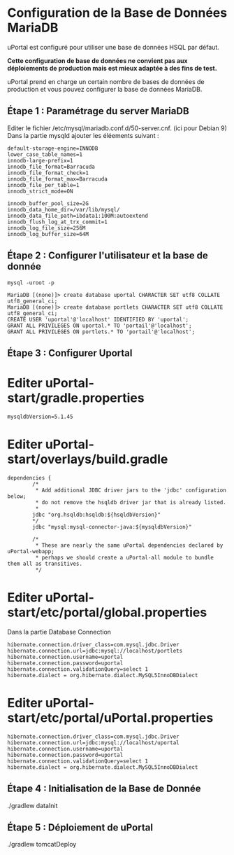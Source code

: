 # Configuration de la Base de Données MariaDB

uPortal est configuré pour utiliser une base de données HSQL par défaut.

**Cette configuration de base de données ne convient pas aux déploiements de production mais est mieux adaptée à des fins de test.**

uPortal prend en charge un certain nombre de bases de données de production et vous pouvez configurer la base de données MariaDB.

## Étape 1 : Paramétrage du server MariaDB
Editer le fichier /etc/mysql/mariadb.conf.d/50-server.cnf. (ici pour Debian 9)
Dans la partie mysqld ajouter les éléements suivant :

```shell
default-storage-engine=INNODB
lower_case_table_names=1
innodb-large-prefix=1
innodb_file_format=Barracuda
innodb_file_format_check=1
innodb_file_format_max=Barracuda
innodb_file_per_table=1
innodb_strict_mode=ON

innodb_buffer_pool_size=2G
innodb_data_home_dir=/var/lib/mysql/
innodb_data_file_path=ibdata1:100M:autoextend
innodb_flush_log_at_trx_commit=1
innodb_log_file_size=256M
innodb_log_buffer_size=64M
```

## Étape 2 : Configurer l'utilisateur et la base de donnée
```shell
mysql -uroot -p

MariaDB [(none)]> create database uportal CHARACTER SET utf8 COLLATE utf8_general_ci;
MariaDB [(none)]> create database portlets CHARACTER SET utf8 COLLATE utf8_general_ci;
CREATE USER 'uportal'@'localhost' IDENTIFIED BY 'uportal';
GRANT ALL PRIVILEGES ON uportal.* TO 'portail'@'localhost';
GRANT ALL PRIVILEGES ON portlets.* TO 'portail'@'localhost';
```
## Étape 3 : Configurer Uportal 

# Editer uPortal-start/gradle.properties 
```shell
mysqldbVersion=5.1.45
```
# Editer uPortal-start/overlays/build.gradle
```shell
dependencies {
        /*
         * Add additional JDBC driver jars to the 'jdbc' configuration below;
         * do not remove the hsqldb driver jar that is already listed.
         *
        jdbc "org.hsqldb:hsqldb:${hsqldbVersion}"
        */
        jdbc "mysql:mysql-connector-java:${mysqldbVersion}"
        
        /*
         * These are nearly the same uPortal dependencies declared by uPortal-webapp;
         * perhaps we should create a uPortal-all module to bundle them all as transitives.
         */

```

# Editer uPortal-start/etc/portal/global.properties 

Dans la partie Database Connection
```shell
hibernate.connection.driver_class=com.mysql.jdbc.Driver
hibernate.connection.url=jdbc:mysql://localhost/portlets
hibernate.connection.username=uportal
hibernate.connection.password=uportal
hibernate.connection.validationQuery=select 1
hibernate.dialect = org.hibernate.dialect.MySQL5InnoDBDialect
```
# Editer uPortal-start/etc/portal/uPortal.properties

```shell
hibernate.connection.driver_class=com.mysql.jdbc.Driver
hibernate.connection.url=jdbc:mysql://localhost/uportal
hibernate.connection.username=uportal
hibernate.connection.password=uportal
hibernate.connection.validationQuery=select 1
hibernate.dialect = org.hibernate.dialect.MySQL5InnoDBDialect
```

## Étape 4 : Initialisation de la Base de Donnée

./gradlew dataInit

## Étape 5 : Déploiement de uPortal

./gradlew tomcatDeploy
